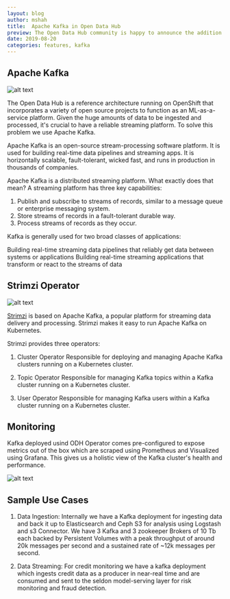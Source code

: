 ```yaml
---
layout: blog
author: mshah
title:  Apache Kafka in Open Data Hub
preview: The Open Data Hub community is happy to announce the addition of Apache Kafka to the Open Data Hub via Strimzi Operator. This makes deploying a message bus as a part of OpenDataHub a breeze.
date: 2019-08-20
categories: features, kafka
---
```


Apache Kafka
------


![alt text](../../assets/img/posts/2019-08-20-kafka-in-odh/apache_kafka.png "Apache Kafka")

The Open Data Hub is a reference architecture running on OpenShift that incorporates a variety of open source projects to function as an ML-as-a-service platform. Given the huge amounts of data to be ingested and processed, it's crucial to have a reliable streaming platform. To solve this problem we use Apache Kafka.

Apache Kafka is an open-source stream-processing software platform. It is used for building real-time data pipelines and streaming apps. It is horizontally scalable, fault-tolerant, wicked fast, and runs in production in thousands of companies.

Apache Kafka is a distributed streaming platform. What exactly does that mean?
A streaming platform has three key capabilities:

1) Publish and subscribe to streams of records, similar to a message queue or enterprise messaging system.
2) Store streams of records in a fault-tolerant durable way.
3) Process streams of records as they occur.

Kafka is generally used for two broad classes of applications:

Building real-time streaming data pipelines that reliably get data between systems or applications
Building real-time streaming applications that transform or react to the streams of data



Strimzi Operator
------

![alt text](../../assets/img/posts/2019-08-20-kafka-in-odh/strimzi.png "Strimzi")

[Strimzi](https://strimzi.io/) is based on Apache Kafka, a popular platform for streaming data delivery and processing. Strimzi makes it easy to run Apache Kafka on Kubernetes.

Strimzi provides three operators:

1) Cluster Operator
Responsible for deploying and managing Apache Kafka clusters running on a Kubernetes cluster.

2) Topic Operator
Responsible for managing Kafka topics within a Kafka cluster running on a Kubernetes cluster.

3) User Operator
Responsible for managing Kafka users within a Kafka cluster running on a Kubernetes cluster.

Monitoring
------


Kafka deployed usind ODH Operator comes pre-configured to expose metrics out of the box which are scraped using Prometheus and Visualized using Grafana. This gives us a holistic view of the Kafka cluster's health and performance.

![alt text](../../assets/img/posts/2019-08-20-kafka-in-odh/kafka_metrics.png "Kafka Monitoring")

Sample Use Cases
------

1) Data Ingestion: Internally we have a Kafka deployment for ingesting data and back it up to Elasticsearch and Ceph S3 for analysis using Logstash and s3 Connector. We have 3 Kafka and 3 zookeeper Brokers of 10 Tb each backed by Persistent Volumes with a peak throughput of around 20k messages per second and a sustained rate of ~12k messages per second.

2) Data Streaming: For credit monitoring we have a kafka deployment which ingests credit data as a producer in near-real time and are consumed and sent to the seldon model-serving layer for risk monitoring and fraud detection.
